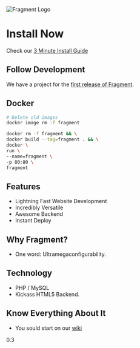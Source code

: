 ![Fragment Logo](https://cloud.githubusercontent.com/assets/1178107/17912245/08dc126e-6958-11e6-8eeb-ae223b2d190f.png)

# Install Now
Check our [3 Minute Install Guide](https://github.com/menendezpoo/Fragment/wiki/3-Minute-Install)

## Follow Development
We have a project for the [first release of Fragment](https://github.com/menendezpoo/Fragment/projects/1).

## Docker
```bash
# Delete old images
docker image rm -f fragment

docker rm -f fragment && \
docker build --tag=fragment . && \
docker \
run \
--name=fragment \
-p 80:80 \
fragment

```

## Features
- Lightning Fast Website Development
- Incredibly Versatile
- Awesome Backend
- Instant Deploy

## Why Fragment?
- One word: Ultramegaconfigurability.

## Technology
- PHP / MySQL
- Kickass HTML5 Backend.

## Know Everything About It
- You sould start on our [wiki](https://github.com/menendezpoo/Fragment/wiki)

0.3

